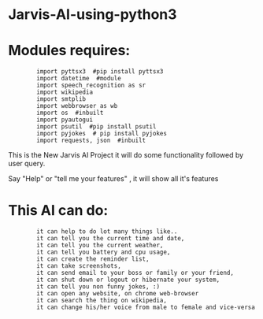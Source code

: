 # Jarvis-AI-using-python3

# Modules requires:
            import pyttsx3  #pip install pyttsx3
            import datetime  #module
            import speech_recognition as sr
            import wikipedia
            import smtplib
            import webbrowser as wb
            import os  #inbuilt
            import pyautogui
            import psutil  #pip install psutil
            import pyjokes  # pip install pyjokes
            import requests, json  #inbuilt


This is the New Jarvis AI Project it will do some functionality followed by user query.

Say "Help" or "tell me your features" , it will show all it's features

# This AI can do:
            it can help to do lot many things like..
            it can tell you the current time and date,
            it can tell you the current weather,
            it can tell you battery and cpu usage,
            it can create the reminder list,
            it can take screenshots,
            it can send email to your boss or family or your friend,
            it can shut down or logout or hibernate your system,
            it can tell you non funny jokes, :)
            it can open any website, on chrome web-browser
            it can search the thing on wikipedia,
            it can change his/her voice from male to female and vice-versa
        

